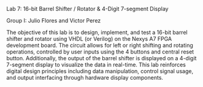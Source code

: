 Lab 7: 16-bit Barrel Shifter / Rotator & 4-Digit 7-segment Display

Group I: Julio Flores and Victor Perez

The objective of this lab is to design, implement, and test a 16-bit barrel shifter and rotator using VHDL (or Verilog) on the Nexys A7 FPGA development board. The circuit allows for left or right shifting and rotating operations, controlled by user inputs using the 4 buttons and central reset button. Additionally, the output of the barrel shifter is displayed on a 4-digit 7-segment display to visualize the data in real-time. This lab reinforces digital design principles including data manipulation, control signal usage, and output interfacing through hardware display components.
